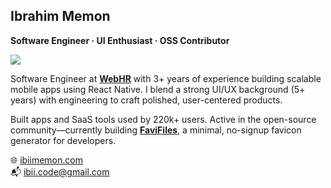 <h2>Ibrahim Memon</h2>
<p><strong>Software Engineer · UI Enthusiast · OSS Contributor</strong></p>

![](https://komarev.com/ghpvc/?username=ibrahimmemonn)
<p>
  Software Engineer at  <a href="https://web.hr" target="_blank"><strong>WebHR</strong></a> with 3+ years of experience building scalable mobile apps using React Native. I blend a strong UI/UX background (5+ years) with engineering to craft polished, user-centered products.
</p>

<p>
  Built apps and SaaS tools used by 220k+ users. Active in the open-source community—currently building 
  <a href="https://favifiles.com" target="_blank"><strong>FaviFiles</strong></a>, a minimal, no-signup favicon generator for developers.
</p>

<p>
  🌐 <a href="https://ibiimemon.com" target="_blank">ibiimemon.com</a> <br/>
  📬 <a href="mailto:ibii.code@gmail.com">ibii.code@gmail.com</a>
</p>





